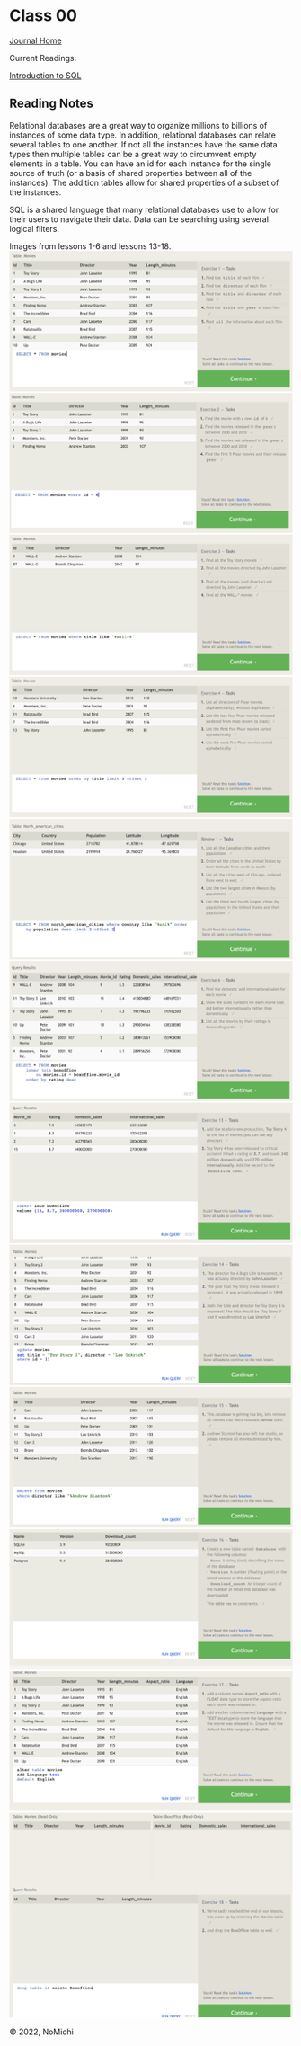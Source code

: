 # Class 00

[Journal Home](README.md)

Current Readings:

[Introduction to SQL](https://sqlbolt.com/)

## Reading Notes

Relational databases are a great way to organize millions to billions of instances of some data type. In addition, relational databases can relate several tables to one another. If not all the instances have the same data types then multiple tables can be a great way to circumvent empty elements in a table. You can have an id for each instance for the single source of truth (or a basis of shared properties between all of the instances). The addition tables allow for shared properties of a subset of the instances.

SQL is a shared language that many relational databases use to allow for their users to navigate their data. Data can be searching using several logical filters.

Images from lessons 1-6 and lessons 13-18.
 ![lesson1](./images/lesson1.png)
 ![lesson2](./images/lesson2.png)
 ![lesson3](./images/lesson3.png)
 ![lesson4](./images/lesson4.png)
 ![lesson5](./images/lesson5.png)
 ![lesson6](./images/lesson6.png)
 ![lesson13](./images/lesson13.png)
 ![lesson14](./images/lesson14.png)
 ![lesson15](./images/lesson15.png)
 ![lesson16](./images/lesson16.png)
 ![lesson17](./images/lesson17.png)
 ![lesson18](./images/lesson18.png)

&copy; 2022, NoMichi
